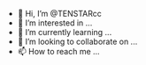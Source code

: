 - 👋 Hi, I’m @TENSTARcc
- 👀 I’m interested in ...
- 🌱 I’m currently learning ...
- 💞️ I’m looking to collaborate on ...
- 📫 How to reach me ...

<!---
TENSTARcc/TENSTARcc is a ✨ special ✨ repository because its `README.md` (this file) appears on your GitHub profile.
You can click the Preview link to take a look at your changes.
--->
